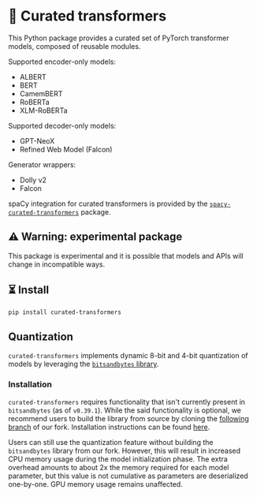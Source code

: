 # 🤖 Curated transformers

This Python package provides a curated set of PyTorch transformer models,
composed of reusable modules.

Supported encoder-only models:

- ALBERT
- BERT
- CamemBERT
- RoBERTa
- XLM-RoBERTa

Supported decoder-only models:

- GPT-NeoX
- Refined Web Model (Falcon)

Generator wrappers:

- Dolly v2
- Falcon

spaCy integration for curated transformers is provided by the
[`spacy-curated-transformers`](https://github.com/explosion/spacy-curated-transformers)
package.

## ⚠️ Warning: experimental package

This package is experimental and it is possible that models and APIs will
change in incompatible ways.

## ⏳ Install

```bash
pip install curated-transformers
```

## Quantization

`curated-transformers` implements dynamic 8-bit and 4-bit quantization of models by leveraging the [`bitsandbytes` library](https://github.com/TimDettmers/bitsandbytes).

### Installation

`curated-transformers` requires functionality that isn't currently present in `bitsandbytes` (as of `v0.39.1`). While the said functionality is optional, we recommend users
to build the library from source by cloning the [following branch](https://github.com/shadeMe/bitsandbytes/tree/linear-layer-device) of our fork. Installation instructions
can be found [here](https://github.com/shadeMe/bitsandbytes/blob/linear-layer-device/compile_from_source.md).

Users can still use the quantization feature without building the `bitsandbytes` library from our fork. However, this will result in increased CPU memory usage during the model
initialization phase. The extra overhead amounts to about 2x the memory required for each model parameter, but this value is not cumulative as parameters are deserialized one-by-one.
GPU memory usage remains unaffected.
